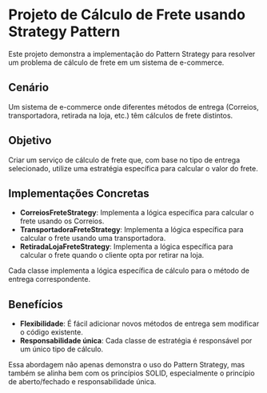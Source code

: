 # Projeto de Cálculo de Frete usando Strategy Pattern

Este projeto demonstra a implementação do Pattern Strategy para resolver um problema de cálculo de frete em um sistema de e-commerce.

## Cenário

Um sistema de e-commerce onde diferentes métodos de entrega (Correios, transportadora, retirada na loja, etc.) têm cálculos de frete distintos.

## Objetivo

Criar um serviço de cálculo de frete que, com base no tipo de entrega selecionado, utilize uma estratégia específica para calcular o valor do frete.

## Implementações Concretas

- **CorreiosFreteStrategy**: Implementa a lógica específica para calcular o frete usando os Correios.
- **TransportadoraFreteStrategy**: Implementa a lógica específica para calcular o frete usando uma transportadora.
- **RetiradaLojaFreteStrategy**: Implementa a lógica específica para calcular o frete quando o cliente opta por retirar na loja.

Cada classe implementa a lógica específica de cálculo para o método de entrega correspondente.

## Benefícios

- **Flexibilidade**: É fácil adicionar novos métodos de entrega sem modificar o código existente.
- **Responsabilidade única**: Cada classe de estratégia é responsável por um único tipo de cálculo.

Essa abordagem não apenas demonstra o uso do Pattern Strategy, mas também se alinha bem com os princípios SOLID, especialmente o princípio de aberto/fechado e responsabilidade única.

